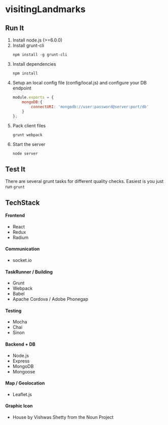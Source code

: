 # visitingLandmarks

## Run It
1. Install node.js (>=6.0.0)
2. Install grunt-cli 
    ```
    npm install -g grunt-cli
    ```
3. Install dependencies
    ```
    npm install
    ```
4. Setup an local config file (config/local.js) and configure your DB endpoint
    ```javascript
    module.exports = {
        mongoDB:{
            connectURI: 'mongodb://user:password@server:port/db'
        }
    };
    ```
5. Pack client files
    ```
    grunt webpack
    ```
6. Start the server
    ```
    node server
    ```
    
## Test It
There are several grunt tasks for different quality checks. Easiest is you just run `grunt`

## TechStack

#### Frontend
* React
* Redux
* Radium

#### Communication
* socket.io

#### TaskRunner / Building
* Grunt
* Webpack
* Babel
* Apache Cordova / Adobe Phonegap

#### Testing
* Mocha
* Chai
* Sinon

#### Backend + DB
* Node.js
* Express
* MongoDB
* Mongoose

#### Map / Geolocation
* Leaflet.js

#### Graphic Icon
* House by Vishwas Shetty from the Noun Project
